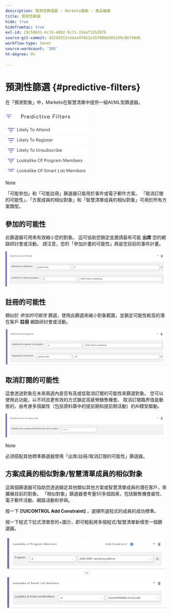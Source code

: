 ```yaml
---
description: 預測性篩選器 — Marketo檔案 — 產品檔案
title: 預測性篩選
hide: true
hidefromtoc: true
exl-id: 29c586d1-6c7d-4892-9c71-354af1552076
source-git-commit: d229d152cbdae4f6b2e35700b85052d9c0b748d6
workflow-type: tm+mt
source-wordcount: '305'
ht-degree: 0%

---
```


# 預測性篩選 {#predictive-filters}

在「預測對象」中，Marketo在智慧清單中提供一組AI/ML型篩選器。

![影像一](assets/predictive-filters-1.png)

>[!NOTE]
>
>「可能參加」和「可能註冊」篩選器只能用於事件或電子郵件方案。 「取消訂閱的可能性」、「方案成員的相似對象」和「智慧清單成員的相似對象」可用於所有方案類型。

## 參加的可能性

此篩選器可用來有效縮小您的對象。 這可協助您鎖定並邀請最有可能 **出席** 您的網路研討會或活動。 請注意，您的「參加計畫的可能性」將是您目前的事件計畫。

![影像二](assets/predictive-filters-2.png)

## 註冊的可能性

類似於 _參加的可能性_ 篩選，使用此篩選來縮小對象範圍，並鎖定可能性較高的潛在客戶 **註冊** 網路研討會或活動。

![第三圖](assets/predictive-filters-3.png)

## 取消訂閱的可能性

這會透過對象在未來兩週內是否有高或低取消訂閱的可能性來篩選對象。 您可以使用此功能，以不同且更有效的方式鎖定高疲勞銷售機會。 取消訂閱臨界值是動態的，由考慮多個屬性（包括資料庫中的提前期和提前期活動）的AI模型驅動。

![影像四](assets/predictive-filters-4.png)

>[!NOTE]
>
>必須搭配其他標準篩選器使用「出席/註冊/取消訂閱的可能性」篩選器。

## 方案成員的相似對象/智慧清單成員的相似對象

這兩個篩選器可協助您透過鎖定其他類似其他方案或智慧清單成員的潛在客戶，來擴展目前的對象。 「相似對象」篩選器會考量50多個因素，包括銷售機會屬性、電子郵件活動、網路活動和參與。

按一下 **[!UICONTROL Add Constraint]** ，選擇所選程式的成員的成功標準。

按一下程式下拉式清單旁的+圖示，即可輕鬆將多個程式/智慧清單新增至一個篩選器。

![第五圖](assets/predictive-filters-5.png)

